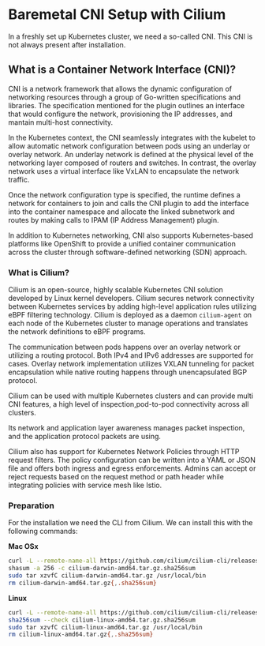 # Baremetal CNI Setup with Cilium
In a freshly set up Kubernetes cluster, we need a so-called CNI. This CNI is not always present after installation.

## What is a Container Network Interface (CNI)?
CNI is a network framework that allows the dynamic configuration of networking resources through a group of Go-written specifications and libraries. The specification mentioned for the plugin outlines an interface that would configure the network, provisioning the IP addresses, and mantain multi-host connectivity.

In the Kubernetes context, the CNI seamlessly integrates with the kubelet to allow automatic network configuration between pods using an underlay or overlay network. An underlay network is defined at the physical level of the networking layer composed of routers and switches. In contrast, the overlay network uses a virtual interface like VxLAN to encapsulate the network traffic.

Once the network configuration type is specified, the runtime defines a network for containers to join and calls the CNI plugin to add the interface into the container namespace and allocate the linked subnetwork and routes by making calls to IPAM (IP Address Management) plugin.

In addition to Kubernetes networking, CNI also supports Kubernetes-based platforms like OpenShift to provide a unified container communication across the cluster through software-defined networking (SDN) approach.

### What is Cilium?
Cilium is an open-source, highly scalable Kubernetes CNI solution developed by Linux kernel developers. Cilium secures network connectivity between Kubernetes services by adding high-level application rules utilizing eBPF filtering technology. Cilium is deployed as a daemon `cilium-agent` on each node of the Kubernetes cluster to manage operations and translates the network definitions to eBPF programs.

The communication between pods happens over an overlay network or utilizing a routing protocol. Both IPv4 and IPv6 addresses are supported for cases. Overlay network implementation utilizes VXLAN tunneling for packet encapsulation while native routing happens through unencapsulated BGP protocol.

Cilium can be used with multiple Kubernetes clusters and can provide multi CNI features, a high level of inspection,pod-to-pod connectivity across all clusters.

Its network and application layer awareness manages packet inspection, and the application protocol packets are using.

Cilium also has support for Kubernetes Network Policies through HTTP request filters. The policy configuration can be written into a YAML or JSON file and offers both ingress and egress enforcements. Admins can accept or reject requests based on the request method or path header while integrating policies with service mesh like Istio.

### Preparation
For the installation we need the CLI from Cilium.
We can install this with the following commands:

**Mac OSx**
```bash
curl -L --remote-name-all https://github.com/cilium/cilium-cli/releases/latest/download/cilium-darwin-amd64.tar.gz{,.sha256sum}
shasum -a 256 -c cilium-darwin-amd64.tar.gz.sha256sum
sudo tar xzvfC cilium-darwin-amd64.tar.gz /usr/local/bin
rm cilium-darwin-amd64.tar.gz{,.sha256sum}
```

**Linux**
```bash
curl -L --remote-name-all https://github.com/cilium/cilium-cli/releases/latest/download/cilium-linux-amd64.tar.gz{,.sha256sum}
sha256sum --check cilium-linux-amd64.tar.gz.sha256sum
sudo tar xzvfC cilium-linux-amd64.tar.gz /usr/local/bin
rm cilium-linux-amd64.tar.gz{,.sha256sum}
```
